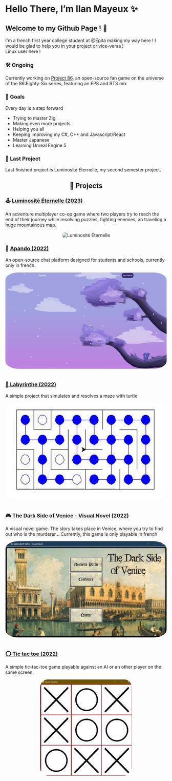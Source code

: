 # Hello There, I’m Ilan Mayeux ✨
## Welcome to my Github Page ! 🎉

I'm a french first year college student at @Epita making my way here ! I would be glad to help you in your project or vice-versa ! <br />
Linux user here !

### 🛠 Ongoing 

Currently working on [Project 86](https://github.com/Taliayaya/Project-86), an open-source fan game on the universe of the 86:Eighty-Six series, featuring an FPS and RTS mix

### 🎯 Goals

Every day is a step forward

- Trying to master Zig
- Making even more projects
- Helping you all
- Keeping improving my C#, C++ and Javascript/React
- Master Japanese
- Learning Unreal Engine 5

### 🎀 Last Project

Last finished project is Luminosité Éternelle, my second semester project.

<h2 align="center">📂 Projects</h2>

### 🕹 [Luminosité Éternelle (2023)](https://github.com/Taliayaya/Luminosite-Eternelle-public)
An adventure multiplayer co-op game where two players try to reach the end of their journey while resolving puzzles, fighting enemies, an traveling a huge mountainous map.
<div align="center"><img src="https://user-images.githubusercontent.com/84530101/224564001-8ff606ed-e1bf-4f6e-a515-4dec3497833c.png" alt="Luminosité Éternelle" align="center" height="350px" style="border-radius:8px"/></div>

### 💬 [Apando (2022)](https://github.com/Taliayaya/Apando)
An open-source chat platform designed for students and schools, currently only in french.
<div align="center"><img src="assets/apando.png" alt="apando" align="center" height="300px" style="border-radius:8%"/></div>

<br />

### [🧱 Labyrinthe (2022)](https://github.com/Taliayaya/Labyrinthe)
A simple project that simulates and resolves a maze with turtle

<div align="center"><img src="assets/labyrinthe.gif" alt="maze" align="center" height="300px" style="border-radius:8%"/></div>

<br />

###  [🎮 The Dark Side of Venice - Visual Novel (2022)](https://github.com/Taliayaya/Visual_Novel)
A visual novel game. The story takes place in Venice, where you try to find out who is the murderer... Currently, this game is only playable in french

<div align="center"><img src="assets/visual_novel.png" alt="visual novel" align="center" height="300px" style="border-radius:8%"/></div>
<br/> 

### [⭕ Tic tac toe (2022)](https://github.com/Taliayaya/nsi-morpion)
A simple tic-tac-toe game playable against an AI or an other player on the same screen.

<div align="center"><img src="assets/tic-tac-toe.png" alt="tic tac toe" align="center" height="300px" style="border-radius:8%"/></div>
